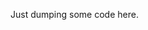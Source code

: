 Just dumping some code here.

<!---
peter-toson/peter-toson is a ✨ special ✨ repository because its `README.md` (this file) appears on your GitHub profile.
You can click the Preview link to take a look at your changes.
--->

